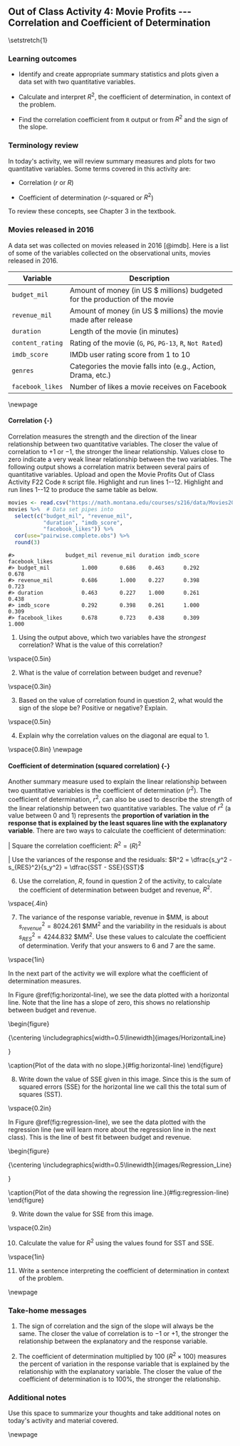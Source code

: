 ## Out of Class Activity 4:  Movie Profits --- Correlation and Coefficient of Determination

\setstretch{1}

### Learning outcomes

* Identify and create appropriate summary statistics and plots
  given a data set with two quantitative variables.
  
* Calculate and interpret $R^2$, the coefficient of determination, in context of the problem.

* Find the correlation coefficient from `R` output or from $R^2$ and the sign of the slope.

### Terminology review

In today's activity, we will review summary measures and plots for two quantitative variables.  Some terms covered in this activity are:

* Correlation ($r$ or $R$)

* Coefficient of determination ($r$-squared or $R^2$)

To review these concepts, see Chapter 3 in the textbook.  

### Movies released in 2016

A data set was collected on movies released in 2016 [@imdb].  Here is a list of some of the variables collected on the observational units, movies released in 2016.  

| **Variable** 	| **Description** |
|----	|-------------	|
| `budget_mil` | Amount of money (in US $ millions) budgeted for the production of the movie |
| `revenue_mil` | Amount of money (in US $ millions) the movie made after release|
| `duration` | Length of the movie (in minutes)|
| `content_rating` | Rating of the movie (`G`, `PG`, `PG-13`, `R`, `Not Rated`)|
| `imdb_score` | IMDb user rating score from 1 to 10 |
| `genres` | Categories the movie falls into (e.g., Action, Drama, etc.) |
| `facebook_likes` | Number of likes a movie receives on Facebook |

\newpage

#### Correlation  {-}

Correlation measures the strength and the direction of the linear relationship between two quantitative variables.  The closer the value of correlation to $+1$ or $-1$, the stronger the linear relationship.  Values close to zero indicate a very weak linear relationship between the two variables.  The following output shows a correlation matrix between several pairs of quantitative variables.  Upload and open the Movie Profits Out of Class Activity F22 Code `R` script file. Highlight and run lines 1--12. Highlight and run lines 1--12 to produce the same table as below.



```r
movies <- read.csv("https://math.montana.edu/courses/s216/data/Movies2016.csv") # Reads in data set
movies %>%  # Data set pipes into
  select(c("budget_mil", "revenue_mil", 
           "duration", "imdb_score", 
           "facebook_likes")) %>%
  cor(use="pairwise.complete.obs") %>%
  round(3)
```

```
#>                budget_mil revenue_mil duration imdb_score facebook_likes
#> budget_mil          1.000       0.686    0.463      0.292          0.678
#> revenue_mil         0.686       1.000    0.227      0.398          0.723
#> duration            0.463       0.227    1.000      0.261          0.438
#> imdb_score          0.292       0.398    0.261      1.000          0.309
#> facebook_likes      0.678       0.723    0.438      0.309          1.000
```

1.  Using the output above, which two variables have the *strongest* correlation? What is the value of this correlation?

\vspace{0.5in}

2.  What is the value of correlation between budget and revenue?

\vspace{0.3in}

3.  Based on the value of correlation found in question 2, what would the sign of the slope be? Positive or negative?  Explain.

\vspace{0.5in}

4.  Explain why the correlation values on the diagonal are equal to 1.

\vspace{0.8in}
\newpage

#### Coefficient of determination (squared correlation) {-}

Another summary measure used to explain the linear relationship between two quantitative variables is the coefficient of determination ($r^2$). The coefficient of determination, $r^2$, can also be used to describe the strength of the linear relationship between two quantitative variables. The value of $r^2$ (a value between 0 and 1) represents the **proportion of variation in the response that is explained by the least squares line with the explanatory variable**.  There are two ways to calculate the coefficient of determination: 

|    Square the correlation coefficient:  $R^2 = (R)^2$

|    Use the variances of the response and the residuals:  $R^2 = \dfrac{s_y^2 - s_{RES}^2}{s_y^2} = \dfrac{SST - SSE}{SST}$


6.  Use the correlation, $R$, found in question 2 of the activity, to calculate the coefficient of determination between budget and revenue, $R^2$.

\vspace{.4in}

7.  The variance of the response variable, revenue in \$MM, is about $s_{revenue}^2 = 8024.261$ \$MM$^2$  and the variability in the residuals is about $s_{RES}^2 = 4244.832$ \$MM$^2$.  Use these values to calculate the coefficient of determination.  Verify that your answers to 6 and 7 are the same.

\vspace{1in}

In the next part of the activity we will explore what the coefficient of determination measures. 

In Figure \@ref(fig:horizontal-line), we see the data plotted with a horizontal line. Note that the line has a slope of zero, this shows no relationship between budget and revenue. 

\begin{figure}

{\centering \includegraphics[width=0.5\linewidth]{images/HorizontalLine} 

}

\caption{Plot of the data with no slope.}(\#fig:horizontal-line)
\end{figure}

8.  Write down the value of SSE given in this image.  Since this is the sum of squared errors (SSE) for the horizontal line we call this the total sum of squares (SST).

\vspace{0.2in}

In Figure \@ref(fig:regression-line), we see the data plotted with the regression line (we will learn more about the regression line in the next class). This is the line of best fit between budget and revenue. 

\begin{figure}

{\centering \includegraphics[width=0.5\linewidth]{images/Regression_Line} 

}

\caption{Plot of the data showing the regression line.}(\#fig:regression-line)
\end{figure}

9. Write down the value for SSE from this image.

\vspace{0.2in}

<!-- * Go to the website www.rossmanchance.com/ISIapplets.html and click on Corr/Regresssion under Quantitative Response.   -->

<!-- * Click `Clear` below the box containing the sample data.  -->

<!-- * Download and open the csv file "Movie2016" from D2L.  Copy the two columns containing `budget_mil` and `revenue_mil` including the headers and paste into the sample data box.   -->

<!-- * Click 'Use Data`. -->

<!-- 8.  Click on `Show Moveable Line`.  Write down the equation of the line given.  Why is the slope zero for this line? -->

<!-- \vspace{0.8in} -->

<!-- 9.  Click on `Show Squared Residuals`.  Write down the value for SSE.  Since this is the sum of squared errors (SSE) for the horizontal line we call this the total sum of squares (SST). -->

<!-- \newpage -->

<!-- 10. Click on `Show Regression Line`.  Write down the equation of the line given.  Does this match the least squares line found in Activity 4A question 4? -->

<!-- \vspace{1in} -->

<!-- 11. Click on `Show Squared Residuals`.  Write down the value for SSE. -->

<!-- \vspace{0.5in} -->

10.  Calculate the value for $R^2$ using the values found for SST and SSE.  

\vspace{1in}

11.  Write a sentence interpreting the coefficient of determination in context of the problem.

\newpage


### Take-home messages

1. The sign of correlation and the sign of the slope will always be the same.  The closer the value of correlation is to $-1$ or $+1$, the stronger the relationship between the explanatory and the response variable.  

2.  The coefficient of determination multiplied by 100 ($R^2 \times 100$) measures the percent of variation in the response variable that is explained by the relationship with the explanatory variable.  The closer the value of the coefficient of determination is to 100%, the stronger the relationship.

### Additional notes

Use this space to summarize your thoughts and take additional notes on today's activity and material covered.

\newpage
